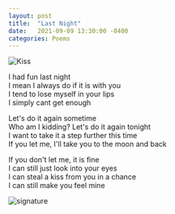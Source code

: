 ```yaml
---
layout: post
title:  "Last Night"
date:   2021-09-09 13:30:00 -0400
categories: Poems
---
```


![Kiss](http://www.lovethispic.com/uploaded_images/9536--Passionate-Kiss.gif?1) <br>

I had fun last night <br>
I mean I always do if it is with you <br>
I tend to lose myself in your lips <br>
I simply cant get enough <br>

Let's do it again sometime <br>
Who am I kidding? Let's do it again tonight <br>
I want to take it a step further this time <br>
If you let me, I'll take you to the moon and back <br>

If you don't let me, it is fine <br>
I can still just look into your eyes <br>
I can steal a kiss from you in a chance <br>
I can still make you feel mine <br>

![signature](https://robertalberto.com/ttdlmr.png)
